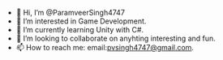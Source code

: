 - 👋 Hi, I’m @ParamveerSingh4747
- 👀 I’m interested in Game Development.
- 🌱 I’m currently learning Unity with C#.
- 💞️ I’m looking to collaborate on anyhting interesting and fun.
- 📫 How to reach me: email:pvsingh4747@gmail.com.

<!---
ParamveerSingh4747/ParamveerSingh4747 is a ✨ special ✨ repository because its `README.md` (this file) appears on your GitHub profile.
You can click the Preview link to take a look at your changes.
--->
